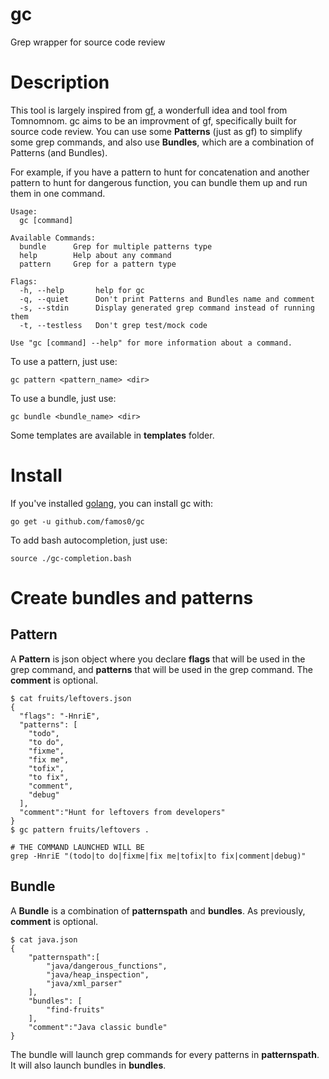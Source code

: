 # gc
Grep wrapper for source code review

# Description
This tool is largely inspired from [gf](https://github.com/tomnomnom/gf), a wonderfull idea and tool from Tomnomnom.
gc aims to be an improvment of gf, specifically built for source code review.
You can use some **Patterns** (just as gf) to simplify some grep commands, and also use **Bundles**, which are a combination of Patterns (and Bundles).

For example, if you have a pattern to hunt for concatenation and another pattern to hunt for dangerous function, you can bundle them up and run them in one command.

```
Usage:
  gc [command]

Available Commands:
  bundle      Grep for multiple patterns type
  help        Help about any command
  pattern     Grep for a pattern type

Flags:
  -h, --help       help for gc
  -q, --quiet      Don't print Patterns and Bundles name and comment
  -s, --stdin      Display generated grep command instead of running them
  -t, --testless   Don't grep test/mock code

Use "gc [command] --help" for more information about a command.
```

To use a pattern, just use:
```
gc pattern <pattern_name> <dir>
```

To use a bundle, just use:
```
gc bundle <bundle_name> <dir>
```

Some templates are available in **templates** folder.

# Install

If you've installed [golang](https://golang.org/), you can install gc with:
```
go get -u github.com/famos0/gc
```

To add bash autocompletion, just use:
```
source ./gc-completion.bash
```

# Create bundles and patterns

## Pattern

A **Pattern** is json object where you declare **flags** that will be used in the grep command, and **patterns** that will be used in the grep command. The **comment** is optional.
```
$ cat fruits/leftovers.json 
{
  "flags": "-HnriE",
  "patterns": [
    "todo",
    "to do",
    "fixme",
    "fix me",
    "tofix",
    "to fix",
    "comment",
    "debug"
  ],
  "comment":"Hunt for leftovers from developers"
}
$ gc pattern fruits/leftovers .

# THE COMMAND LAUNCHED WILL BE 
grep -HnriE "(todo|to do|fixme|fix me|tofix|to fix|comment|debug)"
```

## Bundle
A **Bundle** is a combination of **patternspath** and **bundles**. As previously, **comment** is optional.

```
$ cat java.json 
{
    "patternspath":[
        "java/dangerous_functions",
        "java/heap_inspection",
        "java/xml_parser"
    ],
    "bundles": [
        "find-fruits"
    ],
    "comment":"Java classic bundle"
}
```
The bundle will launch grep commands for every patterns in **patternspath**. It will also launch bundles in **bundles**.
